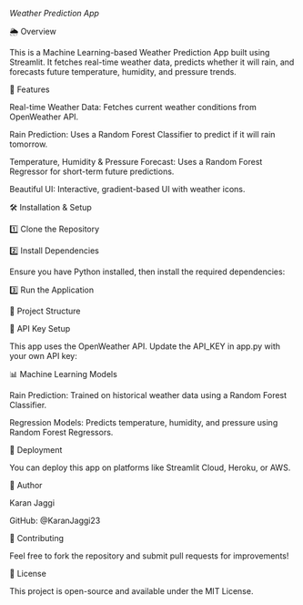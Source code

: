 *Weather Prediction App*

🌦️ Overview

This is a Machine Learning-based Weather Prediction App built using Streamlit. It fetches real-time weather data, predicts whether it will rain, and forecasts future temperature, humidity, and pressure trends.

📌 Features

Real-time Weather Data: Fetches current weather conditions from OpenWeather API.

Rain Prediction: Uses a Random Forest Classifier to predict if it will rain tomorrow.

Temperature, Humidity & Pressure Forecast: Uses a Random Forest Regressor for short-term future predictions.

Beautiful UI: Interactive, gradient-based UI with weather icons.

🛠️ Installation & Setup

1️⃣ Clone the Repository

2️⃣ Install Dependencies

Ensure you have Python installed, then install the required dependencies:

3️⃣ Run the Application

📂 Project Structure

🔑 API Key Setup

This app uses the OpenWeather API. Update the API_KEY in app.py with your own API key:

📊 Machine Learning Models

Rain Prediction: Trained on historical weather data using a Random Forest Classifier.

Regression Models: Predicts temperature, humidity, and pressure using Random Forest Regressors.

🚀 Deployment

You can deploy this app on platforms like Streamlit Cloud, Heroku, or AWS.

📌 Author

Karan Jaggi

GitHub: @KaranJaggi23

🌟 Contributing

Feel free to fork the repository and submit pull requests for improvements!

📜 License

This project is open-source and available under the MIT License.
